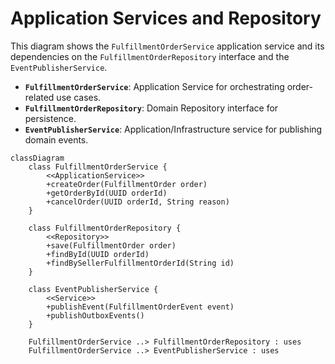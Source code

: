 
# Application Services and Repository

This diagram shows the `FulfillmentOrderService` application service and its dependencies on the `FulfillmentOrderRepository` interface and the `EventPublisherService`.

- **`FulfillmentOrderService`**: Application Service for orchestrating order-related use cases.
- **`FulfillmentOrderRepository`**: Domain Repository interface for persistence.
- **`EventPublisherService`**: Application/Infrastructure service for publishing domain events.

```mermaid
classDiagram
    class FulfillmentOrderService {
        <<ApplicationService>>
        +createOrder(FulfillmentOrder order)
        +getOrderById(UUID orderId)
        +cancelOrder(UUID orderId, String reason)
    }

    class FulfillmentOrderRepository {
        <<Repository>>
        +save(FulfillmentOrder order)
        +findById(UUID orderId)
        +findBySellerFulfillmentOrderId(String id)
    }

    class EventPublisherService {
        <<Service>>
        +publishEvent(FulfillmentOrderEvent event)
        +publishOutboxEvents()
    }

    FulfillmentOrderService ..> FulfillmentOrderRepository : uses
    FulfillmentOrderService ..> EventPublisherService : uses
```
